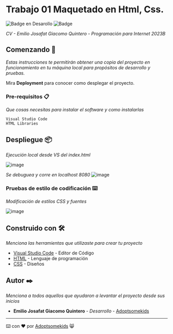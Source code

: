 # Trabajo 01 Maquetado en Html, Css.
   ![Badge en Desarollo](https://img.shields.io/badge/STATUS-Desarrollo%20Completo-blue)
   ![Badge](https://img.shields.io/pypi/status/aiogram.svg?style=flat-square)

_CV - Emilio Josafat Giacomo Quintero - Programación para Internet 2023B_

## Comenzando 🚀

_Estas instrucciones te permitirán obtener una copia del proyecto en funcionamiento en tu máquina local para propósitos de desarrollo y pruebas._

Mira **Deployment** para conocer como desplegar el proyecto.


### Pre-requisitos 📋

_Que cosas necesitas para instalar el software y como instalarlas_

```
Visual Studio Code
HTML Libraries
```

## Despliegue 📦

_Ejecución local desde VS del index.html_

![image](https://github.com/Adoptsomekids/Maquetado-en-Html-Css-CV/assets/83385717/6e90313b-6336-4dc2-852d-d2e1567a8db1)

_Se debuguea y corre en localhost 8080_
![image](https://github.com/Adoptsomekids/Maquetado-en-Html-Css-CV/assets/83385717/c3a104b4-8671-466a-ba74-ec35398d2e42)

### Pruebas de estilo de codificación ⌨️

_Modificación de estilos CSS y fuentes_

![image](https://github.com/Adoptsomekids/Maquetado-en-Html-Css-CV/assets/83385717/e65fba43-b394-4714-98ff-e8318a4a4395)


## Construido con 🛠️

_Menciona las herramientas que utilizaste para crear tu proyecto_

* [Visual Studio Code](https://code.visualstudio.com/) - Editor de Código
* [HTML](https://html.com/document/) - Lenguaje de programación
* [CSS](https://developer.mozilla.org/en-US/docs/Web/CSS/Reference) - Diseños

## Autor ✒️

_Menciona a todos aquellos que ayudaron a levantar el proyecto desde sus inicios_

* **Emilio Josafat Giacomo Quintero** - *Desarrollo* - [Adoptsomekids](https://github.com/Adoptsomekids)

---
⌨️ con ❤️ por [Adoptsomekids](https://github.com/Adoptsomekids) 😸
